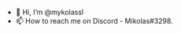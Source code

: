 - 👋 Hi, I’m @mykolassl
- 📫 How to reach me on Discord - Mikolas#3298.

<!---
mykolassl/mykolassl is a ✨ special ✨ repository because its `README.md` (this file) appears on your GitHub profile.
You can click the Preview link to take a look at your changes.
--->
